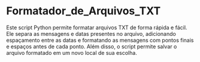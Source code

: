 # Formatador_de_Arquivos_TXT
Este script Python permite formatar arquivos TXT de forma rápida e fácil. Ele separa as mensagens e datas presentes no arquivo, adicionando espaçamento entre as datas e formatando as mensagens com pontos finais e espaços antes de cada ponto. Além disso, o script permite salvar o arquivo formatado em um novo local de sua escolha.

